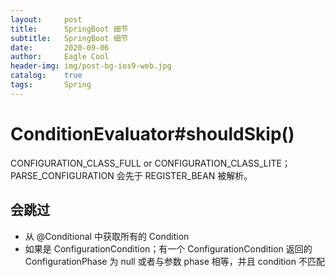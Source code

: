 ```yaml
---
layout:     post
title:      SpringBoot 细节
subtitle:   SpringBoot 细节
date:       2020-09-06
author:     Eagle Cool
header-img: img/post-bg-ios9-web.jpg
catalog: 	true
tags:       Spring
---
```


# ConditionEvaluator#shouldSkip()

CONFIGURATION_CLASS_FULL or CONFIGURATION_CLASS_LITE；
PARSE_CONFIGURATION 会先于 REGISTER_BEAN 被解析。

## 会跳过
* 从 @Conditional 中获取所有的 Condition
* 如果是 ConfigurationCondition；有一个 ConfigurationCondition 返回的 ConfigurationPhase 为 null 或者与参数 phase 相等，并且 condition 不匹配


